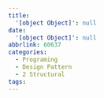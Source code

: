 ```yaml
---
title:
  '[object Object]': null
date:
  '[object Object]': null
abbrlink: 60637
categories:
  - Programing
  - Design Pattern
  - 2 Structural
tags:
---
```

